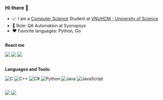 ### Hi there 👋

- 📈 I am a [Computer Science](https://www.fit.hcmus.edu.vn/vn/Default.aspx?tabid=325) Student at [VNUHCM - University of Science](https://www.hcmus.edu.vn/)
- 💼 Role: QA Automation at Sysnopsys
- ❤️ Favorite languages: Python, Go

##
**React me**  
<div> 
 <a href="https://www.linkedin.com/in/pnphuc" target="_blank"><img src="https://img.shields.io/badge/-LinkedIn-%230077B5?style=for-the-badge&logo=linkedin&logoColor=white" target="_blank"></a> 
 	<a href="https://www.facebook.com/nghiaphuc21.09/" target="_blank"><img src="https://img.shields.io/static/v1?style=for-the-badge&message=Facebook&color=1877F2&logo=Facebook&logoColor=FFFFFF&label=" target="_blank"></a>
  <a href = "mailto:pnphuc.creative@gmail.com"><img src="https://img.shields.io/badge/-Gmail-%23333?style=for-the-badge&logo=gmail&logoColor=white" target="_blank"></a>
  
</div>

##
**Languages and Tools:**  

![C](https://img.shields.io/badge/c-%2300599C.svg?style=for-the-badge&logo=c&logoColor=white)
![C++](https://img.shields.io/badge/c++-%2300599C.svg?style=for-the-badge&logo=c%2B%2B&logoColor=white)
![C#](https://img.shields.io/badge/c%23-%23239120.svg?style=for-the-badge&logo=c-sharp&logoColor=white)
![Python](https://img.shields.io/badge/python-3670A0?style=for-the-badge&logo=python&logoColor=ffdd54)
![Java](https://img.shields.io/badge/java-%23ED8B00.svg?style=for-the-badge&logo=openjdk&logoColor=white)
![JavaScript](https://img.shields.io/badge/javascript-%23323330.svg?style=for-the-badge&logo=javascript&logoColor=%23F7DF1E)
 
##
![](https://github-readme-stats.vercel.app/api?username=pnphuc&show_icons=true&include_all_commits=true&theme=buefy&hide_border=true)
![](https://github-readme-stats.vercel.app/api/top-langs/?username=pnphuc&layout=compact&theme=buefy&hide_border=true)
